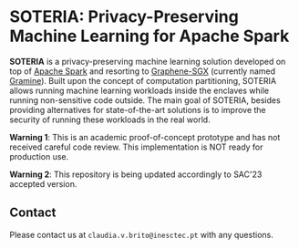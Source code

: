 # SOTERIA: Privacy-Preserving Machine Learning for Apache Spark

**SOTERIA** is a privacy-preserving machine learning solution developed on top of [Apache Spark](https://github.com/apache/spark) and resorting to [Graphene-SGX](https://github.com/oscarlab/graphene) (currently named [Gramine](https://github.com/gramineproject/gramine)).
Built upon the concept of computation partitioning, SOTERIA allows running machine learning workloads inside the enclaves while running non-sensitive code outside. 
The main goal of SOTERIA, besides providing alternatives for state-of-the-art solutions is to improve the security of running these workloads in the real world. 

**Warning 1**: This is an academic proof-of-concept prototype and has not received careful code review. This implementation is NOT ready for production use.

**Warning 2**: This repository is being updated accordingly to SAC'23 accepted version.

<!--
___
## Overview

### Machine Learning and Attacks
SOTERIA was built based on the current attacks to the machine learning pipeline as seen in the figure below. 
Specifically, we will consider Adversarial Attacks, Model Extraction, Model Inversion and Membership Inference, and Reconstruction Attacks. 

<p align="center">
    <img src="images/ml_pipeline_refactor-1.png" alt="SOTERIA Architecture" title="Machine Learning Pipeline and Attacks">
</p>

### Architecture

As depicted in Figure 2 by the gray boxes, a Spark cluster is composed of a Master and several Worker nodes.
The architecture of SOTERIA consists of two main designs, SML-1 and SML-2. 

<p align="center">
    <img src="images/arch_soteria_poster-1.png" alt="SOTERIA Architecture" title="SOTERIA Architecture and Flow">
</p>

SML-1 intends to run all the workloads inside the enclaves, with both master and worker nodes running inside the enclaves.

SML-2 resorts to the partitioning of computation between what runs inside the enclaves and outside the enclaves. With this, a single worker node becomes a double worker node, i.e., two workers run on the node, with one running inside the enclaves and the other outside the enclave. This mechanism reduces the amount of trusted code base to be run inside the enclaves which intends to reduce the overhead imposed by large amounts of code running inside SGX.

<p align="center">
    <img src="images/spark-sml2-1.png" alt="SOTERIA Designs" title="SOTERIA Twofold Worker Design">
</p>

### Security Proofs

In [`proofs`](https://github.com/claudiavmbrito/Soteria/tree/main/proofs), you can find the security proofs of SOTERIA. We discuss the security protocol followed by SOTERIA and define it formally. 

It is divided into two main sections: Section A present the full proof of SOTERIA for all components and Section B depicts the ML attacks and in which circumstances SOTERIA is secure against each attack. 

### Full paper
 
**SOTERIA** was accepted for publication on SAC23. 
Full citation will be available later on.

For more information please see: 
https://eprint.iacr.org/2021/966.pdf (will be updated soon)

If you need to cite our work:
```
@misc{cryptoeprint:2021/966,
      author = {Cláudia Brito and Pedro Ferreira and Bernardo Portela and Rui Oliveira and João Paulo},
      title = {Soteria: Privacy-Preserving Machine Learning for Apache Spark},
      howpublished = {Cryptology ePrint Archive, Paper 2021/966},
      year = {2021},
      note = {\url{https://eprint.iacr.org/2021/966}},
      url = {https://eprint.iacr.org/2021/966}
}
```
___

## Getting Started

The code for "SOTERIA: Privacy-Preserving Machine Learning for Apache Spark" will be fully published here soon.

### Dependencies

SOTERIA is mainly written in Scala, JAVA and C and was built and tested with Intel's SGX SDK `2.6`, SGX Driver `1.8` and Gramine `1.0` (previously named Graphene-SGX).

### Apache Spark

To install Apache Spark to test the vanilla version, please run and see `build.sh` in [`scripts`](https://github.com/claudiavmbrito/Soteria/tree/main/scripts).

#### Data Encryption

For easy to use encryption, we implement an encryption mechanism based on AES-GCM 128. Such file is implemented inside of Apache Spark allowing its broad use outside of SOTERIA.


### Intel SGX

To install SGX SDK and its Driver, please see `install_sgx.sh` and run:
```
bash ./install_sgx.sh
```

### Gramine 

- To use the previous and base code of Gramine used to develop SOTERIA, please refer to https://github.com/gramineproject/gramine/tree/v1.0.
- To use the updated version of Gramine, follow [Gramine](https://github.com/gramineproject/gramine) documentation. 
---

### Cluster in Cloudera 

To install Cloudera version for which SOTERIA was tested, please see `install_cluster.sh` and run:
```
bash ./install_cluster.sh
```

Then, change the Manifest accordingly.

___
-->

## Contact

Please contact us at `claudia.v.brito@inesctec.pt` with any questions.
